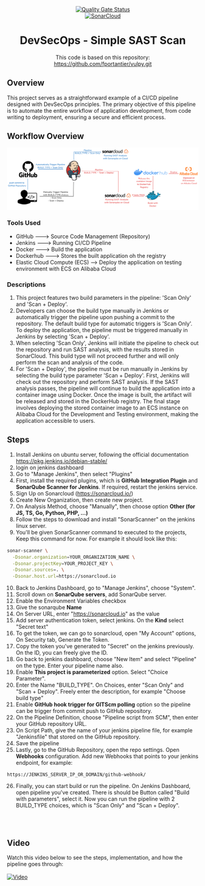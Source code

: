 <p align="center">
  <a href="https://sonarcloud.io/summary/new_code?id=demo-proj-omi">
    <img src="https://sonarcloud.io/api/project_badges/measure?project=demo-proj-omi&metric=alert_status" alt="Quality Gate Status" />
  </a>
  <br>
  <a href="https://sonarcloud.io/summary/new_code?id=demo-proj-omi">
    <img src="https://sonarcloud.io/images/project_badges/sonarcloud-white.svg" alt="SonarCloud" />
  </a>
</p>

<h1 align="center"> DevSecOps - Simple SAST Scan </h1>
<p align="center"> This code is based on this repository: <a href="https://github.com/fportantier/vulpy.git">https://github.com/fportantier/vulpy.git</a></p>

## Overview
This project serves as a straightforward example of a CI/CD pipeline designed with DevSecOps principles. The primary objective of this pipeline is to automate the entire workflow of application development, from code writing to deployment, ensuring a secure and efficient process.

## Workflow Overview
<img align="center" src="https://raw.githubusercontent.com/omidiyanto/vulpy-bad/refs/heads/master/IMAGES/Workflow%20Overview.png"></img>
<br>

### Tools Used
- GitHub ---> Source Code Management (Repository)
- Jenkins ---> Running CI/CD Pipeline
- Docker ---> Build the application
- Dockerhub ---> Stores the built application oh the registry
- Elastic Cloud Compute (ECS) --> Deploy the application on testing environment with ECS on Alibaba Cloud

### Descriptions
1. This project features two build parameters in the pipeline: 'Scan Only' and 'Scan + Deploy'.
2. Developers can choose the build type manually in Jenkins or automatically trigger the pipeline upon pushing a commit to the repository. The default build type for automatic triggers is 'Scan Only'. To deploy the application, the pipeline must be triggered manually in Jenkins by selecting 'Scan + Deploy'.
3. When selecting 'Scan Only', Jenkins will initiate the pipeline to check out the repository and run SAST analysis, with the results stored in SonarCloud. This build type will not proceed further and will only perform the scan and analysis of the code.
4. For 'Scan + Deploy', the pipeline must be run manually in Jenkins by selecting the build type parameter 'Scan + Deploy'. First, Jenkins will check out the repository and perform SAST analysis. If the SAST analysis passes, the pipeline will continue to build the application into a container image using Docker. Once the image is built, the artifact will be released and stored in the DockerHub registry. The final stage involves deploying the stored container image to an ECS instance on Alibaba Cloud for the Development and Testing environment, making the application accessible to users.

## Steps
1. Install Jenkins on ubuntu server, following the official documentation https://pkg.jenkins.io/debian-stable/
2. login on jenkins dashboard
3. Go to "Manage Jenkins", then select "Plugins"
4. First, install the required plugins, which is <b>GitHub Integration Plugin</b> and <b>SonarQube Scanner for Jenkins</b>. If required, restart the jenkins service.
5. Sign Up on Sonarcloud (https://sonarcloud.io/)
6. Create New Organization, then create new project.
7. On Analysis Method, choose "Manually", then choose option <b>Other (for JS, TS, Go, Python, PHP, ...)</b>
8. Follow the steps to download and install "SonarScanner" on the jenkins linux server.
9. You'll be given SonarScanner command to executed to the projects, Keep this command for now. For example it should look like this:

```bash
sonar-scanner \
  -Dsonar.organization=YOUR_ORGANIZATION_NAME \
  -Dsonar.projectKey=YOUR_PROJECT_KEY \
  -Dsonar.sources=. \
  -Dsonar.host.url=https://sonarcloud.io
```

10. Back to Jenkins Dashboard, go to "Manage Jenkins", choose "System".
11. Scroll down on <b>SonarQube servers</b>, add SonarQube server. 
12. Enable the Environment Variables checkbox
13. Give the sonarqube <b>Name</b>
14. On Server URL, enter "https://sonarcloud.io" as the value
15. Add server authentication token, select jenkins. On the <b>Kind</b> select "Secret text"
16. To get the token, we can go to sonarcloud, open "My Account" options, On Security tab, Generate the Token.
17. Copy the token you've generated to "Secret" on the jenkins previously. On the ID, you can freely give the ID.
18. Go back to jenkins dashboard, choose "New Item" and select "Pipeline" on the type. Enter your pipeline name also.
19. Enable <b>This project is parameterized</b> option. Select "Choice Parameter".
20. Enter the Name "BUILD_TYPE". On Choices, enter "Scan Only" and "Scan + Deploy". Freely enter the description, for example "Choose build type"
21. Enable <b>GitHub hook trigger for GITScm polling</b> option so the pipeline can be trigger from commit push to GitHub repository.
22. On the Pipeline Definition, choose "Pipeline script from SCM", then enter your GitHub repository URL.
23. On Script Path, give the name of your jenkins pipeline file, for example "Jenkinsfile" that stored on the GitHub repository.
24. Save the pipeline
25. Lastly, go to the GitHub Repository, open the repo settings. Open <b>Webhooks</b> configuration. Add new Webhooks that points to your jenkins endpoint, for example:

```
https://JENKINS_SERVER_IP_OR_DOMAIN/github-webhook/
```

26. Finally, you can start build or run the pipeline. On Jenkins Dashboard, open pipeline you've created. There is should be Button called "Build with parameters", select it. Now you can run the pipeline with 2 BUILD_TYPE choices, which is "Scan Only" and "Scan + Deploy".
<br>
<br>



## Video 
Watch this video below to see the steps, implementation, and how the pipeline goes through: <br><br>
[![Video](https://img.youtube.com/vi/42ISq5ZgbIU/0.jpg)](https://www.youtube.com/watch?v=42ISq5ZgbIU)